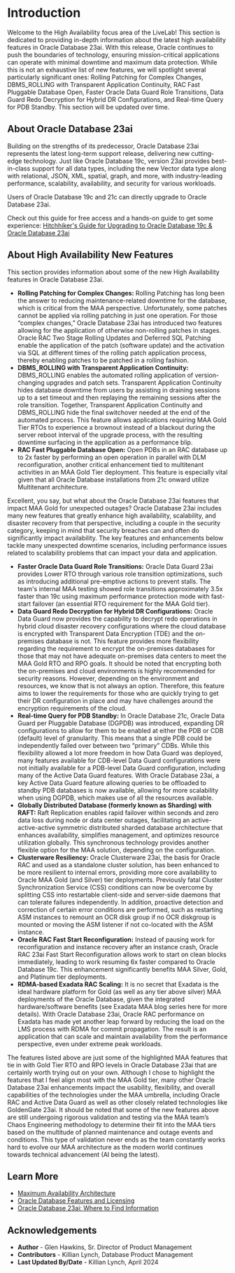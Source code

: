 # Introduction

Welcome to the High Availability focus area of the LiveLab! This section is dedicated to providing in-depth information about the latest high availability features in Oracle Database 23ai. With this release, Oracle continues to push the boundaries of technology, ensuring mission-critical applications can operate with minimal downtime and maximum data protection. While this is not an exhaustive list of new features, we will spotlight several particularly significant ones: Rolling Patching for Complex Changes, DBMS_ROLLING with Transparent Application Continuity, RAC Fast Pluggable Database Open, Faster Oracle Data Guard Role Transitions, Data Guard Redo Decryption for Hybrid DR Configurations, and Real-time Query for PDB Standby. This section will be updated over time. 


## About Oracle Database 23ai

Building on the strengths of its predecessor, Oracle Database 23ai represents the latest long-term support release, delivering new cutting-edge technology. Just like Oracle Database 19c, version 23ai provides best-in-class support for all data types, including the new Vector data type along with relational, JSON, XML, spatial, graph, and more, with industry-leading performance, scalability, availability, and security for various workloads.

Users of Oracle Database 19c and 21c can directly upgrade to Oracle Database 23ai.

Check out this guide for free access and a hands-on guide to get some experience:
[Hitchhiker's Guide for Upgrading to Oracle Database 19c & Oracle Database 23ai](https://apexapps.oracle.com/pls/apex/f?p=133:180:110377980096946::::wid:606)

## About High Availability New Features

This section provides information about some of the new High Availability features in Oracle Database 23ai.

* **Rolling Patching for Complex Changes:** Rolling Patching has long been the answer to reducing maintenance-related downtime for the database, which is critical from the MAA perspective. Unfortunately, some patches cannot be applied via rolling patching in just one operation. For those “complex changes,” Oracle Database 23ai has introduced two features allowing for the application of otherwise non-rolling patches in stages. Oracle RAC Two Stage Rolling Updates and Deferred SQL Patching enable the application of the patch (software update) and the activation via SQL at different times of the rolling patch application process, thereby enabling patches to be patched in a rolling fashion.
* **DBMS\_ROLLING with Transparent Application Continuity:** DBMS\_ROLLING enables the automated rolling application of version-changing upgrades and patch sets. Transparent Application Continuity hides database downtime from users by assisting in draining sessions up to a set timeout and then replaying the remaining sessions after the role transition. Together, Transparent Application Continuity and DBMS\_ROLLING hide the final switchover needed at the end of the automated process. This feature allows applications requiring MAA Gold Tier RTOs to experience a brownout instead of a blackout during the server reboot interval of the upgrade process, with the resulting downtime surfacing in the application as a performance blip.
* **RAC Fast Pluggable Database Open:** Open PDBs in an RAC database up to 2x faster by performing an open operation in parallel with DLM reconfiguration, another critical enhancement tied to multitenant activities in an MAA Gold Tier deployment. This feature is especially vital given that all Oracle Database installations from 21c onward utilize Multitenant architecture.

Excellent, you say, but what about the Oracle Database 23ai features that impact MAA Gold for unexpected outages? Oracle Database 23ai includes many new features that greatly enhance high availability, scalability, and disaster recovery from that perspective, including a couple in the security category, keeping in mind that security breaches can and often do significantly impact availability. The key features and enhancements below tackle many unexpected downtime scenarios, including performance issues related to scalability problems that can impact your data and application.

* **Faster Oracle Data Guard Role Transitions:** Oracle Data Guard 23ai provides Lower RTO through various role transition optimizations, such as introducing additional pre-emptive actions to prevent stalls. The team's internal MAA testing showed role transitions approximately 3.5x faster than 19c using maximum performance protection mode with fast-start failover (an essential RTO requirement for the MAA Gold tier).
* **Data Guard Redo Decryption for Hybrid DR Configurations:** Oracle Data Guard now provides the capability to decrypt redo operations in hybrid cloud disaster recovery configurations where the cloud database is encrypted with Transparent Data Encryption (TDE) and the on-premises database is not. This feature provides more flexibility regarding the requirement to encrypt the on-premises databases for those that may not have adequate on-premises data centers to meet the MAA Gold RTO and RPO goals. It should be noted that encrypting both the on-premises and cloud environments is highly recommended for security reasons. However, depending on the environment and resources, we know that is not always an option. Therefore, this feature aims to lower the requirements for those who are quickly trying to get their DR configuration in place and may have challenges around the encryption requirements of the cloud.
* **Real-time Query for PDB Standby:** In Oracle Database 21c, Oracle Data Guard per Pluggable Database (DGPDB) was introduced, expanding DR configurations to allow for them to be enabled at either the PDB or CDB (default) level of granularity. This means that a single PDB could be independently failed over between two “primary” CDBs. While this flexibility allowed a lot more freedom in how Data Guard was deployed, many features available for CDB-level Data Guard configurations were not initially available for a PDB-level Data Guard configuration, including many of the Active Data Guard features. With Oracle Database 23ai, a key Active Data Guard feature allowing queries to be offloaded to standby PDB databases is now available, allowing for more scalability when using DGPDB, which makes use of all the resources available.
* **Globally Distributed Database (formerly known as Sharding) with RAFT:** Raft Replication enables rapid failover within seconds and zero data loss during node or data center outages, facilitating an active-active-active symmetric distributed sharded database architecture that enhances availability, simplifies management, and optimizes resource utilization globally. This synchronous technology provides another flexible option for the MAA solution, depending on the configuration.
* **Clusterware Resiliency:** Oracle Clusterware 23ai, the basis for Oracle RAC and used as a standalone cluster solution, has been enhanced to be more resilient to internal errors, providing more core availability to Oracle MAA Gold (and Silver) tier deployments. Previously fatal Cluster Synchronization Service (CSS) conditions can now be overcome by splitting CSS into restartable client-side and server-side daemons that can tolerate failures independently. In addition, proactive detection and correction of certain error conditions are performed, such as restarting ASM instances to remount an OCR disk group if no OCR diskgroup is mounted or moving the ASM listener if not co-located with the ASM instance.
* **Oracle RAC Fast Start Reconfiguration:** Instead of pausing work for reconfiguration and instance recovery after an instance crash, Oracle RAC 23ai Fast Start Reconfiguration allows work to start on clean blocks immediately, leading to work resuming 6x faster compared to Oracle Database 19c. This enhancement significantly benefits MAA Silver, Gold, and Platinum tier deployments.
* **RDMA-based Exadata RAC Scaling:** It is no secret that Exadata is the ideal hardware platform for Gold (as well as any tier above silver) MAA deployments of the Oracle Database, given the integrated hardware/software benefits (see Exadata MAA blog series here for more details). With Oracle Database 23ai, Oracle RAC performance on Exadata has made yet another leap forward by reducing the load on the LMS process with RDMA for commit propagation. The result is an application that can scale and maintain availability from the performance perspective, even under extreme peak workloads.

The features listed above are just some of the highlighted MAA features that tie in with Gold Tier RTO and RPO levels in Oracle Database 23ai that are certainly worth trying out on your own. Although I chose to highlight the features that I feel align most with the MAA Gold tier, many other Oracle Database 23ai enhancements impact the usability, flexibility, and overall capabilities of the technologies under the MAA umbrella, including Oracle RAC and Active Data Guard as well as other closely related technologies like GoldenGate 23ai. It should be noted that some of the new features above are still undergoing rigorous validation and testing via the MAA team’s Chaos Engineering methodology to determine their fit into the MAA tiers based on the multitude of planned maintenance and outage events and conditions. This type of validation never ends as the team constantly works hard to evolve our MAA architecture as the modern world continues towards technical advancement (AI being the latest).

## Learn More

* [Maximum Availability Architecture](https://blogs.oracle.com/maa/post/exploring-the-maa-gold-maa-tier-with-oracle-db-23ai#)
* [Oracle Database Features and Licensing](https://apex.oracle.com/database-features/)
* [Oracle Database 23ai: Where to Find Information](https://blogs.oracle.com/database/post/oracle-database-23ai-where-to-find-more-information)

## Acknowledgements
* **Author** - Glen Hawkins, Sr. Director of Product Management
* **Contributors** - Killian Lynch, Database Product Management
* **Last Updated By/Date** - Killian Lynch, April 2024
